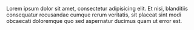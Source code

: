 Lorem ipsum dolor sit amet, consectetur adipisicing elit. Et nisi,
blanditiis consequatur recusandae cumque rerum veritatis, sit placeat sint
modi obcaecati doloremque quo sed aspernatur ducimus quam ut error est.
